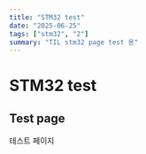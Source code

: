 ```yaml
---
title: "STM32 test"
date: "2025-06-25"
tags: ["stm32", "2"]
summary: "TIL stm32 page test 용"
---
```


# STM32 test

## Test page

테스트 페이지
